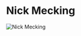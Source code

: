 # Nick Mecking

![Nick Mecking](https://cdn.pixabay.com/photo/2014/06/01/21/05/photo-effect-359981_960_720.jpg)
